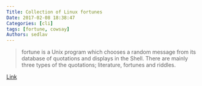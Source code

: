 ```yaml
---
Title: Collection of Linux fortunes
Date: 2017-02-08 18:38:47
Categories: [cli]
tags: [fortune, cowsay]
Authors: sedlav
---
```


> fortune is a Unix program which chooses a random message from its database of quotations and displays in the Shell. There are mainly three types of the quotations; literature, fortunes and riddles.

[Link](https://hackernoon.com/linux-fortunes-6dbfbc996b39#.zaphtmtfs)

